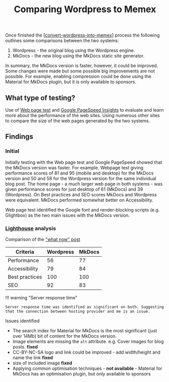 ﻿---
backlinks:
- title: Improve static search
  url: /colophon/improve-static-search.html
- title: Convert Wordpress into Memex
  url: /colophon/convert-wordpress-into-memex.html
- title: A new day
  url: /share/blog/2025/a-new-day.html
tags:
- colophon
- wordpress
- memex
title: Comparing Wordpress to Memex
type: note
---
Once finished the [[convert-wordpress-into-memex]] process the following outlines some comparisons between the two systems: 

1. Wordpress - the original blog using the Wordpress engine.
2. MkDocs - the new blog using the MkDocs static site generator.

In summary, the MkDocs version is faster, however, it could be improved. Some changes were made but some possible big improvements are not possible. For example, enabling compression could be done using the Material for MkDocs plugin, but it is only available to sponsors.

## What type of testing?

Use of [Web page test](https://www.webpagetest.org/) and [Google PageSpeed Insights](https://developers.google.com/speed/pagespeed/insights/) to evaluate and learn more about the performance of the web sites. Using numerous other sites to compare the size of the web pages generated by the two systems. 

## Findings

### Initial

Initially testing with the Web page test and Google PageSpeed showed that the MkDocs version was faster. For example, Webpage test giving performance scores of 81 and 95 (mobile and desktop) for the MkDocs version and 50 and 58 for the Wordpress version for the same individual blog post. The home page - a much larger web page in both systems - was given performance scores for just desktop of 61 (MkDocs) and 39 (Wordpress).  On Best practices and SEO scores MkDocs and Wordpress were equivalent. MkDocs performed somewhat better on Accessibility.

Web page test identified the Google font and render-blocking scripts (e.g. Glightbox) as the two main issues with the MkDocs version. 

### [Lighthouse](https://developer.chrome.com/docs/lighthouse/overview) analysis

Comparison of the ["what now" post](https://djon.es/blog2/2025/01/12/what-now/)

| Criteria | Wordpress | MkDocs |
|----------|-----------|--------|
| Performance | 56 | 77 |
| Accessibility | 79| 84 |
| Best practices | 100 | 100 |
| SEO | 92 | 83 |

!!! warning "Server response time"

    Server response time was identified as significant on both. Suggesting that the connection between hosting provider and me is an issue.

Issues identified

- The search index for Material for MkDocs is the most significant (just over 14Mb) bit of content for the MkDocs version.
- Image elements are missing the `alt` attribute. e.g. Cover images for blog posts. **fixed**
- CC-BY-NC-SA logo and link could be improved - add width/height and name the link **fixed**
- size of included image **fixed**
- Applying common optimisation techniques - **not available** - Material for MkDocs has an optimisation plugin, but only available to sponsors


[//begin]: # "Autogenerated link references for markdown compatibility"
[convert-wordpress-into-memex]: convert-wordpress-into-memex "Convert Wordpress into Memex"
[//end]: # "Autogenerated link references"